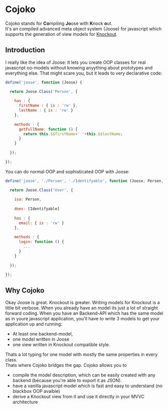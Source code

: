 # Cojoko

Cojoko stands for **Co**mpiling **Jo**ose with **K**nock **o**ut.  
It's an compiled advanced meta object system (Joose) for javascript which supports the generation of view models for [Knockout](http://knockoutjs.com).

## Introduction

I really like the idea of Joose: It lets you create OOP classes for real javascript oo-models without knowing anyything about prototypes and everything else. That might scare you, but it leads to very declarative code:

```javascript
define('joose', function (Joose) {

  return Joose.Class('Person', {
    
    has : {
      firstName : { is : 'rw' },
      lastName : { is : 'rw' }
    },
    
    methods : {
      getFullName: function () {
        return this.$$firstName+' '+this.$$lastName;
      }
    }
    
  });

});
```

You can do normal OOP and sophisticated OOP with Joose:

```javascript
define('joose', './Person', './Identifyable', function (Joose, Person, Identifyable) {

  return Joose.Class('User', {
    
    isa: Person,
    
    does: [Identifyable]
    
    has : {
      email: { is : 'rw' }
    },
    
    methods : {
      login: function () {
        ...
      }
    }
    
  });

});
```

## Why Cojoko

Okay Joose is great. Knockout is greater. Writing models for Knockout is a little bit verbose. When you already have an model its just a lot of straight forward coding. When you have an Backend-API which has the same model as in youre javascript application, you'll have to write 3 models to get your application up and running: 
  * At least one backend-model, 
  * one model written in Joose
  * one view written in Knockout compatible style. 

Thats a lot typing for one model with mostly the same properties in every class.  
Thats where Cojoko bridges the gap. Cojoko allows you to 
  * compile the model description, which can be easily created with any backend (because you're able to export it as JSON). 
  * have a vanilla javascript model which is fast and easy to understand (no blackbox OOP avaible)
  * derive a Knockout view from it and use it directly in your MVVC architecture
